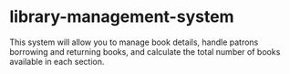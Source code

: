 # library-management-system
This system will allow you to manage book details, handle patrons borrowing and returning books, and calculate the total number of books available in each section.
